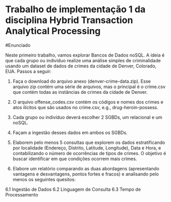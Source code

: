 # Trabalho de implementação 1 da disciplina Hybrid Transaction Analytical Processing

#Enunciado

Neste primeiro trabalho, vamos explorar Bancos de Dados noSQL. A ideia é que cada grupo ou indivíduo realize uma análise simples de criminalidade usando um dataset de dados de crimes da cidade de Denver, Colorado, EUA. Passos a seguir:

1. Faça o download do arquivo anexo (denver-crime-data.zip). Esse arquivo zip contém uma série de arquivos, mas o principal é o crime.csv que contém todas as instâncias de crimes da cidade de Denver.

2. O arquivo offense_codes.csv contém os códigos e nomes dos crimes e atos ilícitos que são usados no crime.csv, e.g., drug-heroin-possess.

3. Cada grupo ou indivíduo deverá escolher 2 SGBDs, um relacional e um noSQL.

4. Façam a ingestão desses dados em ambos os SGBDs.

5. Elaborem pelo menos 5 consultas que explorem os dados estratificando por localidade (Endereço, Distrito, Latitude, Longitude), Data e Hora, e contabilizando o número de ocorrências de tipos de crimes. O objetivo é buscar identificar em que condições ocorrem mais crimes.

6. Elabore um relatório comparando as duas abordagens (apresentando vantagens e desvantagens, pontos fortes e fracos) e analisando pelo menos os seguintes quesitos:

6.1 Ingestão de Dados
6.2 Linguagem de Consulta
6.3 Tempo de Processamento

